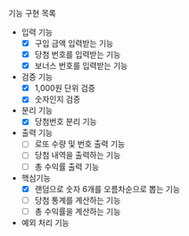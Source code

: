 기능 구현 목록
 - 입력 기능
   - [x] 구입 금액 입력받는 기능
   - [x] 당첨 번호를 입력받는 기능
   - [x] 보너스 번호를 입력받는 기능
 - 검증 기능
   - [x] 1,000원 단위 검증
   - [x] 숫자인지 검증
 - 분리 기능
   - [x] 당첨번호 분리 기능
 - 출력 기능
   - [ ] 로또 수량 및 번호 출력 기능 
   - [ ] 당첨 내역을 출력하는 기능
   - [ ] 총 수익률 출력 기능
 - 핵심기능
   - [x] 랜덤으로 숫자 6개를 오름차순으로 뽑는 기능
   - [ ] 당첨 통계를 계산하는 기능
   - [ ] 총 수익률을 계산하는 기능
 - 예외 처리 기능